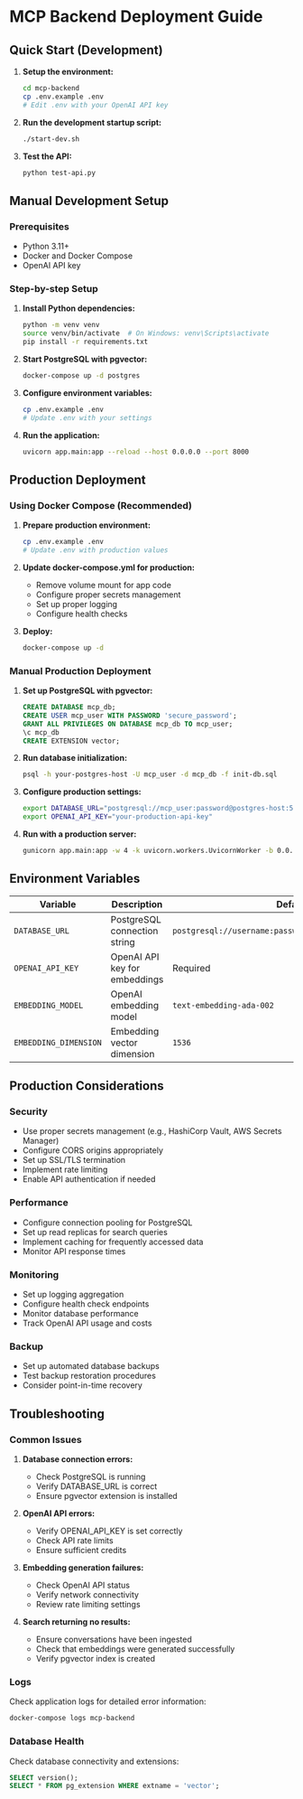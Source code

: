 # MCP Backend Deployment Guide

## Quick Start (Development)

1. **Setup the environment:**
   ```bash
   cd mcp-backend
   cp .env.example .env
   # Edit .env with your OpenAI API key
   ```

2. **Run the development startup script:**
   ```bash
   ./start-dev.sh
   ```

3. **Test the API:**
   ```bash
   python test-api.py
   ```

## Manual Development Setup

### Prerequisites
- Python 3.11+
- Docker and Docker Compose
- OpenAI API key

### Step-by-step Setup

1. **Install Python dependencies:**
   ```bash
   python -m venv venv
   source venv/bin/activate  # On Windows: venv\Scripts\activate
   pip install -r requirements.txt
   ```

2. **Start PostgreSQL with pgvector:**
   ```bash
   docker-compose up -d postgres
   ```

3. **Configure environment variables:**
   ```bash
   cp .env.example .env
   # Update .env with your settings
   ```

4. **Run the application:**
   ```bash
   uvicorn app.main:app --reload --host 0.0.0.0 --port 8000
   ```

## Production Deployment

### Using Docker Compose (Recommended)

1. **Prepare production environment:**
   ```bash
   cp .env.example .env
   # Update .env with production values
   ```

2. **Update docker-compose.yml for production:**
   - Remove volume mount for app code
   - Configure proper secrets management
   - Set up proper logging
   - Configure health checks

3. **Deploy:**
   ```bash
   docker-compose up -d
   ```

### Manual Production Deployment

1. **Set up PostgreSQL with pgvector:**
   ```sql
   CREATE DATABASE mcp_db;
   CREATE USER mcp_user WITH PASSWORD 'secure_password';
   GRANT ALL PRIVILEGES ON DATABASE mcp_db TO mcp_user;
   \c mcp_db
   CREATE EXTENSION vector;
   ```

2. **Run database initialization:**
   ```bash
   psql -h your-postgres-host -U mcp_user -d mcp_db -f init-db.sql
   ```

3. **Configure production settings:**
   ```bash
   export DATABASE_URL="postgresql://mcp_user:password@postgres-host:5432/mcp_db"
   export OPENAI_API_KEY="your-production-api-key"
   ```

4. **Run with a production server:**
   ```bash
   gunicorn app.main:app -w 4 -k uvicorn.workers.UvicornWorker -b 0.0.0.0:8000
   ```

## Environment Variables

| Variable | Description | Default |
|----------|-------------|---------|
| `DATABASE_URL` | PostgreSQL connection string | `postgresql://username:password@localhost:5432/mcp_db` |
| `OPENAI_API_KEY` | OpenAI API key for embeddings | Required |
| `EMBEDDING_MODEL` | OpenAI embedding model | `text-embedding-ada-002` |
| `EMBEDDING_DIMENSION` | Embedding vector dimension | `1536` |

## Production Considerations

### Security
- Use proper secrets management (e.g., HashiCorp Vault, AWS Secrets Manager)
- Configure CORS origins appropriately
- Set up SSL/TLS termination
- Implement rate limiting
- Enable API authentication if needed

### Performance
- Configure connection pooling for PostgreSQL
- Set up read replicas for search queries
- Implement caching for frequently accessed data
- Monitor API response times

### Monitoring
- Set up logging aggregation
- Configure health check endpoints
- Monitor database performance
- Track OpenAI API usage and costs

### Backup
- Set up automated database backups
- Test backup restoration procedures
- Consider point-in-time recovery

## Troubleshooting

### Common Issues

1. **Database connection errors:**
   - Check PostgreSQL is running
   - Verify DATABASE_URL is correct
   - Ensure pgvector extension is installed

2. **OpenAI API errors:**
   - Verify OPENAI_API_KEY is set correctly
   - Check API rate limits
   - Ensure sufficient credits

3. **Embedding generation failures:**
   - Check OpenAI API status
   - Verify network connectivity
   - Review rate limiting settings

4. **Search returning no results:**
   - Ensure conversations have been ingested
   - Check that embeddings were generated successfully
   - Verify pgvector index is created

### Logs
Check application logs for detailed error information:
```bash
docker-compose logs mcp-backend
```

### Database Health
Check database connectivity and extensions:
```sql
SELECT version();
SELECT * FROM pg_extension WHERE extname = 'vector';
```
